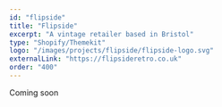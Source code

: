 ```yaml
---
id: "flipside"
title: "Flipside"
excerpt: "A vintage retailer based in Bristol"
type: "Shopify/Themekit"
logo: "/images/projects/flipside/flipside-logo.svg"
externalLink: "https://flipsideretro.co.uk"
order: "400"
---
```


Coming soon
